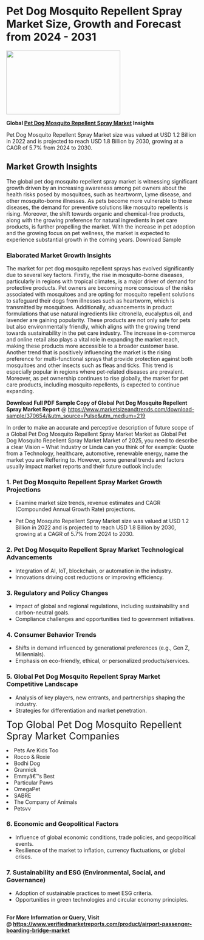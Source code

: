 <H1>Pet Dog Mosquito Repellent Spray Market Size, Growth and Forecast from 2024 - 2031</H1><img class="aligncenter size-medium wp-image-584254" src="https://thirdeyenews.in/wp-content/uploads/2024/09/Global-Market-Research-300x168.jpeg" alt="" width="300" height="168" /><p><strong>Global&nbsp;<a href="https://www.marketsizeandtrends.com/download-sample/370654/&amp;utm_source=Pulse&amp;utm_medium=219">Pet Dog Mosquito Repellent Spray Market</a> Insights</strong></p><p>Pet Dog Mosquito Repellent Spray Market size was valued at USD 1.2 Billion in 2022 and is projected to reach USD 1.8 Billion by 2030, growing at a CAGR of 5.7% from 2024 to 2030.</p><p><h2>Market Growth Insights</h2> The global pet dog mosquito repellent spray market is witnessing significant growth driven by an increasing awareness among pet owners about the health risks posed by mosquitoes, such as heartworm, Lyme disease, and other mosquito-borne illnesses. As pets become more vulnerable to these diseases, the demand for preventive solutions like mosquito repellents is rising. Moreover, the shift towards organic and chemical-free products, along with the growing preference for natural ingredients in pet care products, is further propelling the market. With the increase in pet adoption and the growing focus on pet wellness, the market is expected to experience substantial growth in the coming years. Download Sample <h3>Elaborated Market Growth Insights</h3> The market for pet dog mosquito repellent sprays has evolved significantly due to several key factors. Firstly, the rise in mosquito-borne diseases, particularly in regions with tropical climates, is a major driver of demand for protective products. Pet owners are becoming more conscious of the risks associated with mosquitoes and are opting for mosquito repellent solutions to safeguard their dogs from illnesses such as heartworm, which is transmitted by mosquitoes. Additionally, advancements in product formulations that use natural ingredients like citronella, eucalyptus oil, and lavender are gaining popularity. These products are not only safe for pets but also environmentally friendly, which aligns with the growing trend towards sustainability in the pet care industry. The increase in e-commerce and online retail also plays a vital role in expanding the market reach, making these products more accessible to a broader customer base. Another trend that is positively influencing the market is the rising preference for multi-functional sprays that provide protection against both mosquitoes and other insects such as fleas and ticks. This trend is especially popular in regions where pet-related diseases are prevalent. Moreover, as pet ownership continues to rise globally, the market for pet care products, including mosquito repellents, is expected to continue expanding. </p><p><span class=""><strong>Download Full PDF Sample Copy of Global Pet Dog Mosquito Repellent Spray Market Report</strong> @ <a href="https://www.marketsizeandtrends.com/download-sample/370654/&amp;utm_source=Pulse&amp;utm_medium=219" target="_blank">https://www.marketsizeandtrends.com/download-sample/370654/&amp;utm_source=Pulse&amp;utm_medium=219</a></span></p><p>In order to make an accurate and perceptive description of future scope of a Global&nbsp;Pet Dog Mosquito Repellent Spray Market Market as Global&nbsp;Pet Dog Mosquito Repellent Spray Market Market of 2025, you need to describe a clear Vision &ndash; What Industry or Linda can you think of for example: Quote from a Technology, healthcare, automotive, renewable energy, name the market you are Reffering to. However, some general trends and factors usually impact market reports and their future outlook include:</p><h3>1.&nbsp;<strong>Pet Dog Mosquito Repellent Spray Market Growth Projections</strong></h3><ul><li>Examine market size trends, revenue estimates and CAGR (Compounded Annual Growth Rate) projections.</li><li><p>Pet Dog Mosquito Repellent Spray Market size was valued at USD 1.2 Billion in 2022 and is projected to reach USD 1.8 Billion by 2030, growing at a CAGR of 5.7% from 2024 to 2030.</p></li></ul><h3>2.&nbsp;<strong>Pet Dog Mosquito Repellent Spray Market Technological Advancements</strong></h3><ul><li>Integration of AI, IoT, blockchain, or automation in the industry.</li><li>Innovations driving cost reductions or improving efficiency.</li></ul><h3>3.&nbsp;<strong>Regulatory and Policy Changes</strong></h3><ul><li>Impact of global and regional regulations, including sustainability and carbon-neutral goals.</li><li>Compliance challenges and opportunities tied to government initiatives.</li></ul><h3>4.&nbsp;<strong>Consumer Behavior Trends</strong></h3><ul><li>Shifts in demand influenced by generational preferences (e.g., Gen Z, Millennials).</li><li>Emphasis on eco-friendly, ethical, or personalized products/services.</li></ul><h3>5.&nbsp;<strong>Global Pet Dog Mosquito Repellent Spray Market Competitive Landscape</strong></h3><ul><li>Analysis of key players, new entrants, and partnerships shaping the industry.</li><li>Strategies for differentiation and market penetration.</li></ul><p data-pm-slice="1 1 []"><span style="color: inherit; font-family: inherit; font-size: 25px;">Top Global Pet Dog Mosquito Repellent Spray Market Companies</span></p><div class="" data-test-id=""><p><li>Pets Are Kids Too</li><li> Rocco & Roxie</li><li> Bodhi Dog</li><li> Grannick</li><li> Emmyâ€™s Best</li><li> Particular Paws</li><li> OmegaPet</li><li> SABRE</li><li> The Company of Animals</li><li> Petsvv</li></p></div><h3>6.&nbsp;<strong>Economic and Geopolitical Factors</strong></h3><ul><li>Influence of global economic conditions, trade policies, and geopolitical events.</li><li>Resilience of the market to inflation, currency fluctuations, or global crises.</li></ul><h3>7.&nbsp;<strong>Sustainability and ESG (Environmental, Social, and Governance)</strong></h3><ul><li>Adoption of sustainable practices to meet ESG criteria.</li><li>Opportunities in green technologies and circular economy principles.</li></ul><h2><strong style="font-size: 14px;">For More Information or Query, Visit @&nbsp;</strong><a style="background-color: #ffffff; font-size: 14px;" href="https://www.marketsizeandtrends.com/report/pet-dog-mosquito-repellent-spray-market/" target="_blank">https://www.verifiedmarketreports.com/product/airport-passenger-boarding-bridge-market</a></h2>
